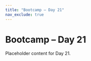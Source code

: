 ```yaml
---
title: "Bootcamp – Day 21"
nav_exclude: true
---
```


# Bootcamp – Day 21

Placeholder content for Day 21.
